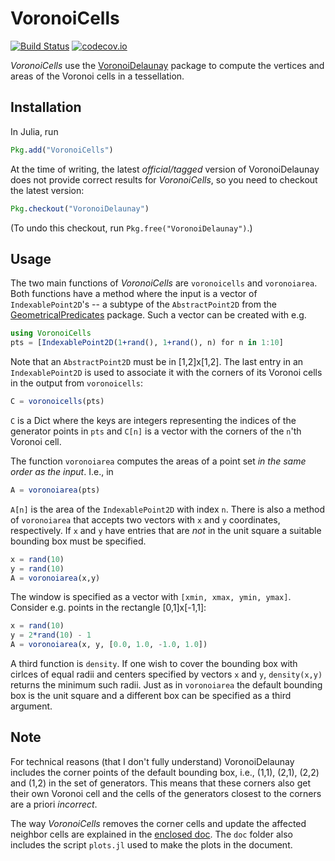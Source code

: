 # VoronoiCells

[![Build Status](https://travis-ci.org/robertdj/VoronoiCells.jl.svg?branch=master)](https://travis-ci.org/robertdj/VoronoiCells.jl)
[![codecov.io](https://codecov.io/github/robertdj/VoronoiCells.jl/coverage.svg?branch=master)](https://codecov.io/github/robertdj/VoronoiCells.jl?branch=master)

*VoronoiCells* use the [VoronoiDelaunay](https://github.com/JuliaGeometry/VoronoiDelaunay.jl) package to compute the vertices and areas of the Voronoi cells in a tessellation.


## Installation

In Julia, run

```julia
Pkg.add("VoronoiCells")
```

At the time of writing, the latest *official/tagged* version of VoronoiDelaunay does not provide correct results for *VoronoiCells*, so you need to checkout the latest version:

```julia
Pkg.checkout("VoronoiDelaunay")
```

(To undo this checkout, run `Pkg.free("VoronoiDelaunay")`.)


## Usage

The two main functions of *VoronoiCells* are `voronoicells` and `voronoiarea`.
Both functions have a method where the input is a vector of `IndexablePoint2D`'s -- a subtype of the `AbstractPoint2D` from the [GeometricalPredicates](https://github.com/JuliaGeometry/GeometricalPredicates.jl) package.
Such a vector can be created with e.g.

```julia
using VoronoiCells
pts = [IndexablePoint2D(1+rand(), 1+rand(), n) for n in 1:10]
```

Note that an `AbstractPoint2D` must be in [1,2]x[1,2].
The last entry in an `IndexablePoint2D` is used to associate it with the corners of its Voronoi cells in the output from `voronoicells`:

```julia
C = voronoicells(pts)
```

`C` is a Dict where the keys are integers representing the indices of the generator points in `pts` and `C[n]` is a vector with the corners of the `n`'th Voronoi cell.

The function `voronoiarea` computes the areas of a point set *in the same order as the input*. 
I.e., in

```julia
A = voronoiarea(pts)
```

`A[n]` is the area of the `IndexablePoint2D` with index `n`.
There is also a method of `voronoiarea` that accepts two vectors with `x` and `y` coordinates, respectively.
If `x` and `y` have entries that are *not* in the unit square a suitable bounding box must be specified.

```julia
x = rand(10)
y = rand(10)
A = voronoiarea(x,y)
```

The window is specified as a vector with `[xmin, xmax, ymin, ymax]`.
Consider e.g. points in the rectangle [0,1]x[-1,1]:

```julia
x = rand(10)
y = 2*rand(10) - 1
A = voronoiarea(x, y, [0.0, 1.0, -1.0, 1.0])
```

A third function is `density`.
If one wish to cover the bounding box with cirlces of equal radii and centers specified by vectors `x` and `y`, `density(x,y)` returns the minimum such radii.
Just as in `voronoiarea` the default bounding box is the unit square and a different box can be specified as a third argument.


## Note

For technical reasons (that I don't fully understand) VoronoiDelaunay includes the corner points of the default bounding box, i.e., (1,1), (2,1), (2,2) and (1,2) in the set of generators.
This means that these corners also get their own Voronoi cell and the cells of the generators closest to the corners are a priori *incorrect*.

The way *VoronoiCells* removes the corner cells and update the affected neighbor cells are explained in the [enclosed doc](doc/remove_bounding_box.md).
The `doc` folder also includes the script `plots.jl` used to make the plots in the document.

